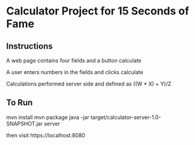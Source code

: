 # Calculator Project for 15 Seconds of Fame

## Instructions
A web page contains four fields and a button calculate

A user enters numbers in the fields and clicks calculate

Calculations performed server side and defined as
((W * X) + Y)/Z

## To Run
mvn install
mvn package
java -jar target/calculator-server-1.0-SNAPSHOT.jar server

then visit https://localhost:8080
